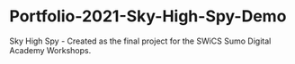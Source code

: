 # Portfolio-2021-Sky-High-Spy-Demo
Sky High Spy - Created as the final project for the SWiCS Sumo Digital Academy Workshops.
